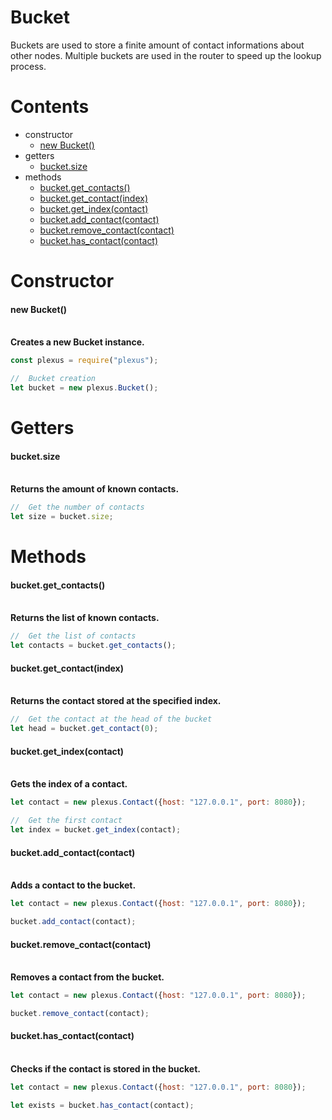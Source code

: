 # **Bucket**

Buckets are used to store a finite amount of contact informations about other nodes.
Multiple buckets are used in the router to speed up the lookup process.

# **Contents**

* constructor
    * [new Bucket()](#new-itemoptions)
* getters
    * [bucket.size](#bucketsize)
* methods
    * [bucket.get_contacts()](#bucketget_contacts)
    * [bucket.get_contact(index)](#bucketget_contactindex)
    * [bucket.get_index(contact)](#bucketget_indexcontact)
    * [bucket.add_contact(contact)](#bucketadd_contactcontact)
    * [bucket.remove_contact(contact)](#bucketremove_contactcontact)
    * [bucket.has_contact(contact)](#buckethas_contactcontact)

# **Constructor**

#### new Bucket()

\
**Creates a new Bucket instance.**
```js
const plexus = require("plexus");

//  Bucket creation
let bucket = new plexus.Bucket();
```

# **Getters**

#### bucket.size

\
**Returns the amount of known contacts.**
```js
//  Get the number of contacts
let size = bucket.size;
```

# **Methods**

#### bucket.get_contacts()

\
**Returns the list of known contacts.**
```js
//  Get the list of contacts
let contacts = bucket.get_contacts();
```

#### bucket.get_contact(index)

\
**Returns the contact stored at the specified index.**
```js
//  Get the contact at the head of the bucket
let head = bucket.get_contact(0);
```

#### bucket.get_index(contact)

\
**Gets the index of a contact.**
```js
let contact = new plexus.Contact({host: "127.0.0.1", port: 8080});

//  Get the first contact
let index = bucket.get_index(contact);
```

#### bucket.add_contact(contact)

\
**Adds a contact to the bucket.**
```js
let contact = new plexus.Contact({host: "127.0.0.1", port: 8080});

bucket.add_contact(contact);
```

#### bucket.remove_contact(contact)

\
**Removes a contact from the bucket.**
```js
let contact = new plexus.Contact({host: "127.0.0.1", port: 8080});

bucket.remove_contact(contact);
```

#### bucket.has_contact(contact)

\
**Checks if the contact is stored in the bucket.**
```js
let contact = new plexus.Contact({host: "127.0.0.1", port: 8080});

let exists = bucket.has_contact(contact);
```